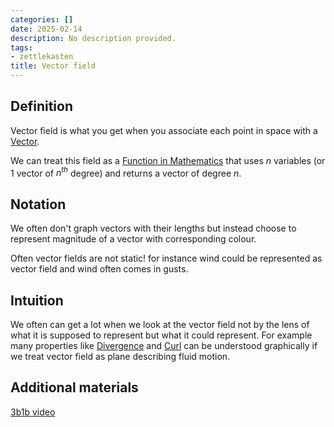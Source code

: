 ```yaml
---
categories: []
date: 2025-02-14
description: No description provided.
tags:
- zettlekasten
title: Vector field
---
```


## Definition

Vector field is what you get when you associate each point in space with a [Vector](Vector.md).

We can treat this field as a [Function in Mathematics](Function%20in%20Mathematics.md) that uses $n$ variables (or 1 vector of $n^{th}$ degree) and returns a vector of degree $n$.

## Notation

We often don't graph vectors with their lengths but instead choose to represent magnitude of a vector with corresponding colour.

Often vector fields are not static! for instance wind could be represented as vector field and wind often comes in gusts.

## Intuition

We often can get a lot when we look at the vector field not by the lens of what it is supposed to represent but what it could represent. For example many properties like [Divergence](Divergence.md) and [Curl](Curl.md) can be understood graphically if we treat vector field as plane describing fluid motion.

## Additional materials

[3b1b video](https://www.youtube.com/watch?v=rB83DpBJQsE)